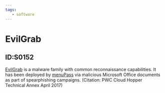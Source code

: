 ```yaml
---
tags:
   - software
---
```

# EvilGrab
## ID:S0152
[EvilGrab](software/S0152) is a malware family with common reconnaissance capabilities. It has been deployed by [menuPass](groups/G0045) via malicious Microsoft Office documents as part of spearphishing campaigns. (Citation: PWC Cloud Hopper Technical Annex April 2017)
